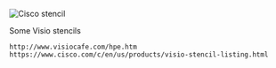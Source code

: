 
![Cisco stencil](https://packetpushers.net/wp-content/uploads/2015/06/PhysicalStencil-vs-GenericIcon.jpg)

Some Visio stencils
```
http://www.visiocafe.com/hpe.htm
https://www.cisco.com/c/en/us/products/visio-stencil-listing.html
```
